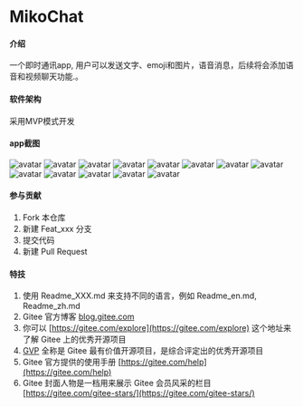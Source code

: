# MikoChat

#### 介绍
一个即时通讯app, 用户可以发送文字、emoji和图片，语音消息，后续将会添加语音和视频聊天功能.。

#### 软件架构
采用MVP模式开发

#### app截图

![avatar](https://mikochat.oss-ap-northeast-1.aliyuncs.com/Screenshoots/mikochat/0.jpg)
![avatar](https://mikochat.oss-ap-northeast-1.aliyuncs.com/Screenshoots/mikochat/1.jpg)
![avatar](https://mikochat.oss-ap-northeast-1.aliyuncs.com/Screenshoots/mikochat/2.jpg)
![avatar](https://mikochat.oss-ap-northeast-1.aliyuncs.com/Screenshoots/mikochat/3.jpg)
![avatar](https://mikochat.oss-ap-northeast-1.aliyuncs.com/Screenshoots/mikochat/4.jpg)
![avatar](https://mikochat.oss-ap-northeast-1.aliyuncs.com/Screenshoots/mikochat/5.jpg)
![avatar](https://mikochat.oss-ap-northeast-1.aliyuncs.com/Screenshoots/mikochat/6.jpg)
![avatar](https://mikochat.oss-ap-northeast-1.aliyuncs.com/Screenshoots/mikochat/7.jpg)
![avatar](https://mikochat.oss-ap-northeast-1.aliyuncs.com/Screenshoots/mikochat/8.jpg)
![avatar](https://mikochat.oss-ap-northeast-1.aliyuncs.com/Screenshoots/mikochat/9.jpg)
![avatar](https://mikochat.oss-ap-northeast-1.aliyuncs.com/Screenshoots/mikochat/10.jpg)
![avatar](https://mikochat.oss-ap-northeast-1.aliyuncs.com/Screenshoots/mikochat/11.jpg)
![avatar](https://mikochat.oss-ap-northeast-1.aliyuncs.com/Screenshoots/mikochat/12.jpg)

#### 参与贡献

1.  Fork 本仓库
2.  新建 Feat_xxx 分支
3.  提交代码
4.  新建 Pull Request

#### 特技

1.  使用 Readme\_XXX.md 来支持不同的语言，例如 Readme\_en.md, Readme\_zh.md
2.  Gitee 官方博客 [blog.gitee.com](https://blog.gitee.com)
3.  你可以 [https://gitee.com/explore](https://gitee.com/explore) 这个地址来了解 Gitee 上的优秀开源项目
4.  [GVP](https://gitee.com/gvp) 全称是 Gitee 最有价值开源项目，是综合评定出的优秀开源项目
5.  Gitee 官方提供的使用手册 [https://gitee.com/help](https://gitee.com/help)
6.  Gitee 封面人物是一档用来展示 Gitee 会员风采的栏目 [https://gitee.com/gitee-stars/](https://gitee.com/gitee-stars/)
